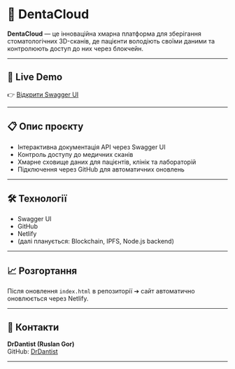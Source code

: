 # 🦷 DentaCloud

**DentaCloud** — це інноваційна хмарна платформа для зберігання стоматологічних 3D-сканів, 
де пацієнти володіють своїми даними та контролюють доступ до них через блокчейн.

---

## 🚀 Live Demo

👉 [Відкрити Swagger UI](https://dentacloud2025.netlify.app/)

---

## 📋 Опис проєкту

- Інтерактивна документація API через Swagger UI
- Контроль доступу до медичних сканів
- Хмарне сховище даних для пацієнтів, клінік та лабораторій
- Підключення через GitHub для автоматичних оновлень

---

## 🛠️ Технології

- Swagger UI
- GitHub
- Netlify
- (далі планується: Blockchain, IPFS, Node.js backend)

---

## 📈 Розгортання

Після оновлення `index.html` в репозиторії ➔ сайт автоматично оновлюється через Netlify.

---

## 🤝 Контакти

**DrDantist (Ruslan Gor)**  
GitHub: [DrDantist](https://github.com/DrDantist)

---